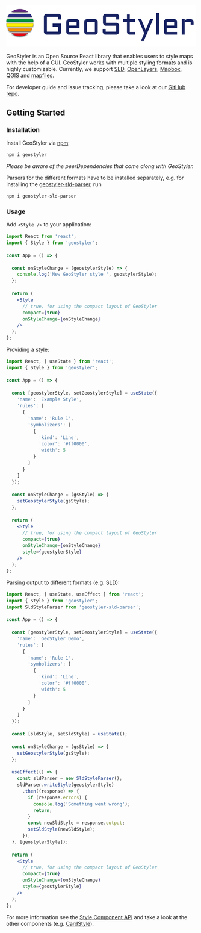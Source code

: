 ![GeoStyler Logo](./Geo_Styler_Logo_300_RGB.jpg)

GeoStyler is an Open Source React library that enables users to style maps with the help of a GUI.
GeoStyler works with multiple styling formats and is highly customizable.
Currently, we support [SLD](https://github.com/geostyler/geostyler-sld-parser), [OpenLayers](https://github.com/geostyler/geostyler-openlayers-parser), [Mapbox](https://github.com/geostyler/geostyler-mapbox-parser), [QGIS](https://github.com/geostyler/geostyler-qgis-parser) and [mapfiles](https://github.com/geostyler/geostyler-mapfile-parser).

For developer guide and issue tracking, please take a look at our [GitHub repo](https://github.com/geostyler/geostyler).

## Getting Started

### Installation

Install GeoStyler via [npm](https://www.npmjs.com/package/geostyler):

```bash
npm i geostyler
```

*Please be aware of the peerDependencies that come along with GeoStyler.*

Parsers for the different formats have to be installed separately, e.g. for installing the [geostyler-sld-parser](https://github.com/geostyler/geostyler-sld-parser), run

```bash
npm i geostyler-sld-parser
```

### Usage

Add `<Style />` to your application:

```jsx static
import React from 'react';
import { Style } from 'geostyler';

const App = () => {

  const onStyleChange = (geostylerStyle) => {
    console.log('New GeoStyler style ', geostylerStyle);
  };

  return (
    <Style
      // true, for using the compact layout of GeoStyler
      compact={true}
      onStyleChange={onStyleChange}
    />
  );
};
```

Providing a style:

```jsx static
import React, { useState } from 'react';
import { Style } from 'geostyler';

const App = () => {

  const [geostylerStyle, setGeostylerStyle] = useState({
    'name': 'Example Style',
    'rules': [
      {
        'name': 'Rule 1',
        'symbolizers': [
          {
            'kind': 'Line',
            'color': '#ff0000',
            'width': 5
          }
        ]
      }
    ]
  });

  const onStyleChange = (gsStyle) => {
    setGeostylerStyle(gsStyle);
  };

  return (
    <Style
      // true, for using the compact layout of GeoStyler
      compact={true}
      onStyleChange={onStyleChange}
      style={geostylerStyle}
    />
  );
};
```

Parsing output to different formats (e.g. SLD):

```jsx static
import React, { useState, useEffect } from 'react';
import { Style } from 'geostyler';
import SldStyleParser from 'geostyler-sld-parser';

const App = () => {

  const [geostylerStyle, setGeostylerStyle] = useState({
    'name': 'GeoStyler Demo',
    'rules': [
      {
        'name': 'Rule 1',
        'symbolizers': [
          {
            'kind': 'Line',
            'color': '#ff0000',
            'width': 5
          }
        ]
      }
    ]
  });

  const [sldStyle, setSldStyle] = useState();

  const onStyleChange = (gsStyle) => {
    setGeostylerStyle(gsStyle);
  };

  useEffect(() => {
    const sldParser = new SldStyleParser();
    sldParser.writeStyle(geostylerStyle)
      .then((response) => {
        if (response.errors) {
          console.log('Something went wrong');
          return;
        }
        const newSldStyle = response.output;
        setSldStyle(newSldStyle);
      });
  }, [geostylerStyle]);

  return (
    <Style
      // true, for using the compact layout of GeoStyler
      compact={true}
      onStyleChange={onStyleChange}
      style={geostylerStyle}
    />
  );
};
```

For more information see the [Style Component API](#/Components/Style/Style) and take a look at the other components (e.g. [CardStyle](#/Components/CardStyle/CardStyle)).
